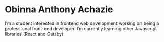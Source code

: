 # Obinna Anthony Achazie
I’m a student interested in frontend web development working on being a professional front-end developer.
I’m currently learning other Javascript libraries (React and Gatsby)
